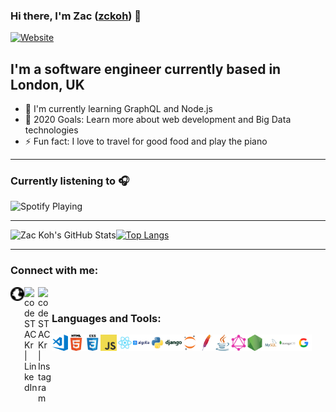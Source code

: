### Hi there, I'm Zac ([zckoh][website]) 👋

[![Website](https://img.shields.io/website?label=zckoh.github.io&style=for-the-badge&url=https%3A%2F%2Fzckoh.github.io)](https://zckoh.github.io)


## I'm a software engineer currently based in London, UK

- 🌱 I'm currently learning GraphQL and Node.js
- 🥅 2020 Goals: Learn more about web development and Big Data technologies
- ⚡ Fun fact: I love to travel for good food and play the piano

---

### Currently listening to 🎧
<img src="https://spotify-readme.zckoh.vercel.app/api/spotify-playing" alt="Spotify Playing" width="350" />

---

<img align="left" alt="Zac Koh's GitHub Stats" src="https://github-readme-stats.vercel.app/api?username=zckoh&show_icons=true&hide_border=true"/>

[![Top Langs](https://github-readme-stats.vercel.app/api/top-langs/?username=zckoh&hide_border=true)](https://github.com/zckoh)

---

### Connect with me:

[<img align="left" alt="zckoh.github.io" width="22px" src="https://raw.githubusercontent.com/iconic/open-iconic/master/svg/globe.svg" />][website]
[<img align="left" alt="codeSTACKr | LinkedIn" width="22px" src="https://cdn.jsdelivr.net/npm/simple-icons@v3/icons/linkedin.svg" />][linkedin]
[<img align="left" alt="codeSTACKr | Instagram" width="22px" src="https://cdn.jsdelivr.net/npm/simple-icons@v3/icons/gmail.svg" />][email]

<br />

### Languages and Tools:

<img align="left" alt="Visual Studio Code" title="VS Code" width="26px" src="https://raw.githubusercontent.com/github/explore/80688e429a7d4ef2fca1e82350fe8e3517d3494d/topics/visual-studio-code/visual-studio-code.png" />
<img align="left" alt="HTML5" width="26px" title="HTML5" src="https://raw.githubusercontent.com/github/explore/80688e429a7d4ef2fca1e82350fe8e3517d3494d/topics/html/html.png" />
<img align="left" alt="CSS3" width="26px" title="CSS" src="https://raw.githubusercontent.com/github/explore/80688e429a7d4ef2fca1e82350fe8e3517d3494d/topics/css/css.png" />
<img align="left" alt="JavaScript" width="26px" title="JavaScript" src="https://raw.githubusercontent.com/github/explore/80688e429a7d4ef2fca1e82350fe8e3517d3494d/topics/javascript/javascript.png" />
<img align="left" alt="React" width="26px" title="React" src="https://raw.githubusercontent.com/github/explore/80688e429a7d4ef2fca1e82350fe8e3517d3494d/topics/react/react.png" />
<img align="left" alt="Algolia" width="26px" title="Algolia" src="https://raw.githubusercontent.com/github/explore/80688e429a7d4ef2fca1e82350fe8e3517d3494d/topics/algolia/algolia.png" />
<img align="left" alt="Python" width="26px" title="Python" src="https://raw.githubusercontent.com/github/explore/361e2821e2dea67711cde99c9c40ed357061cf27/topics/python/python.png" />
<img align="left" alt="Django" width="26px" title="Django" src="https://raw.githubusercontent.com/github/explore/80688e429a7d4ef2fca1e82350fe8e3517d3494d/topics/django/django.png" />
<img align="left" alt="Jupyter Notebook" width="26px" title="Jupyter Notebook" src="https://raw.githubusercontent.com/github/explore/80688e429a7d4ef2fca1e82350fe8e3517d3494d/topics/jupyter-notebook/jupyter-notebook.png" />
<img align="left" alt="Maven" width="26px" title="Maven" src="https://raw.githubusercontent.com/github/explore/80688e429a7d4ef2fca1e82350fe8e3517d3494d/topics/maven/maven.png" />
<img align="left" alt="Java" width="26px" title="Java" src="https://raw.githubusercontent.com/github/explore/e94815998e4e0713912fed477a1f346ec04c3da2/topics/java/java.png" />
<img align="left" alt="GraphQL" width="26px" title="GraphQL" src="https://raw.githubusercontent.com/github/explore/80688e429a7d4ef2fca1e82350fe8e3517d3494d/topics/graphql/graphql.png" />
<img align="left" alt="Node.js" width="26px" title="Node" src="https://raw.githubusercontent.com/github/explore/80688e429a7d4ef2fca1e82350fe8e3517d3494d/topics/nodejs/nodejs.png" />
<img align="left" alt="MySQL" width="26px" title="MySQL" src="https://raw.githubusercontent.com/github/explore/80688e429a7d4ef2fca1e82350fe8e3517d3494d/topics/mysql/mysql.png" />
<img align="left" alt="MongoDB" width="26px" title="MongoDB" src="https://raw.githubusercontent.com/github/explore/80688e429a7d4ef2fca1e82350fe8e3517d3494d/topics/mongodb/mongodb.png" />
<img align="left" alt="Google" width="26px" title="GCP" src="https://raw.githubusercontent.com/github/explore/80688e429a7d4ef2fca1e82350fe8e3517d3494d/topics/google/google.png" />

<br />
<br />


[website]: https://zckoh.github.io
[linkedin]: https://linkedin.com/in/zackoh
[email]: mailto:zckoh96@gmail.com